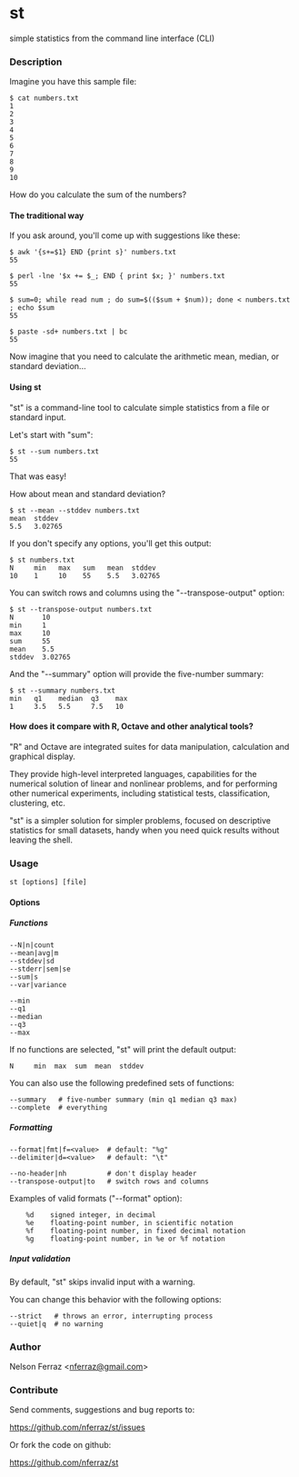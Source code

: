 st
==

simple statistics from the command line interface (CLI)

### Description

Imagine you have this sample file:

    $ cat numbers.txt
    1
    2
    3
    4
    5
    6
    7
    8
    9
    10

How do you calculate the sum of the numbers?

#### The traditional way

If you ask around, you'll come up with suggestions like these:

    $ awk '{s+=$1} END {print s}' numbers.txt
    55

    $ perl -lne '$x += $_; END { print $x; }' numbers.txt
    55

    $ sum=0; while read num ; do sum=$(($sum + $num)); done < numbers.txt ; echo $sum
    55

    $ paste -sd+ numbers.txt | bc
    55

Now imagine that you need to calculate the arithmetic mean, median,
or standard deviation...


#### Using st

"st" is a command-line tool to calculate simple statistics from a
file or standard input.

Let's start with "sum":

    $ st --sum numbers.txt
    55

That was easy!

How about mean and standard deviation?

    $ st --mean --stddev numbers.txt
    mean  stddev
    5.5   3.02765

If you don't specify any options, you'll get this output:

    $ st numbers.txt
    N     min   max   sum   mean  stddev
    10    1     10    55    5.5   3.02765

You can switch rows and columns using the "--transpose-output" option:

    $ st --transpose-output numbers.txt
    N       10
    min     1
    max     10
    sum     55
    mean    5.5
    stddev  3.02765

And the "--summary" option will provide the five-number summary:

    $ st --summary numbers.txt
    min   q1    median  q3    max
    1     3.5   5.5     7.5   10


#### How does it compare with R, Octave and other analytical tools?

"R" and Octave are integrated suites for data manipulation, calculation
and graphical display.

They provide high-level interpreted languages, capabilities for the
numerical solution of linear and nonlinear problems, and for
performing other numerical experiments, including statistical tests,
classification, clustering, etc.

"st" is a simpler solution for simpler problems, focused on descriptive
statistics for small datasets, handy when you need quick results
without leaving the shell.


### Usage

    st [options] [file]

#### Options

##### Functions

    --N|n|count
    --mean|avg|m
    --stddev|sd
    --stderr|sem|se
    --sum|s
    --var|variance

    --min
    --q1
    --median
    --q3
    --max

If no functions are selected, "st" will print the default output:

    N     min  max  sum  mean  stddev

You can also use the following predefined sets of functions:

    --summary   # five-number summary (min q1 median q3 max)
    --complete  # everything

##### Formatting

    --format|fmt|f=<value>  # default: "%g"
    --delimiter|d=<value>   # default: "\t"

    --no-header|nh          # don't display header
    --transpose-output|to   # switch rows and columns

Examples of valid formats ("--format" option):

        %d    signed integer, in decimal
        %e    floating-point number, in scientific notation
        %f    floating-point number, in fixed decimal notation
        %g    floating-point number, in %e or %f notation

##### Input validation

By default, "st" skips invalid input with a warning.

You can change this behavior with the following options:

    --strict   # throws an error, interrupting process
    --quiet|q  # no warning

### Author

Nelson Ferraz <<nferraz@gmail.com>>

### Contribute

Send comments, suggestions and bug reports to:

https://github.com/nferraz/st/issues

Or fork the code on github:

https://github.com/nferraz/st
